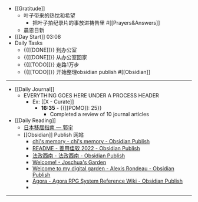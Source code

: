 - [[Gratitude]]
    - 叶子带来的热忱和希望
        - 把叶子拍纪录片的事放进祷告里 #[[Prayers&Answers]]
    - 晨恩日新
- [[Day Start]] 03:08
- Daily Tasks
    - {{[[DONE]]}} 到办公室
    - {{[[DONE]]}} 从办公室回家
    - {{[[TODO]]}} 走路1万步
    - {{[[TODO]]}} 开始整理obsidian publish #[[Obsidian]]
- ---
- [[Daily Journal]] 
    - EVERYTHING GOES HERE UNDER A PROCESS HEADER
        - Ex: [[X - Curate]]
            - **16:35** - {{[[POMO]]: 25}}
                -  Completed a review of 10 journal articles
- [[Daily Reading]]
    - [日本移居指南 — 郭宇](https://guoyu.mirror.xyz/bPaDKAcrhJGUbaXu9BWDcdD-F46gBFATTvf_qwZ9Bso)
    - [[Obsidian]] Publish 网站
        - [chi's memory - chi's memory - Obsidian Publish](https://publish.obsidian.md/chiux/chi's+memory)
        - [README - 善用佳软 2022 - Obsidian Publish](https://publish.obsidian.md/xbeta/docsify/README)
        - [法政西南 - 法政西南 - Obsidian Publish](https://publish.obsidian.md/wanyulawyer/%E6%B3%95%E6%94%BF%E8%A5%BF%E5%8D%97)
        - [Welcome! - Joschua's Garden](https://joschuasgarden.com/50+Slipbox/Welcome!)
        - [Welcome to my digital garden - Alexis Rondeau - Obsidian Publish](https://publish.obsidian.md/alexisrondeau/Welcome+to+my+digital+garden)
        - [Agora - Agora RPG System Reference Wiki - Obsidian Publish](https://publish.obsidian.md/agora/Agora)
        - 
- ---
